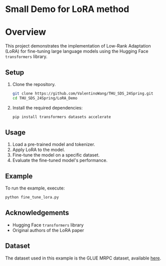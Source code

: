 
# Small Demo for LoRA method

# Overview
This project demonstrates the implementation of Low-Rank Adaptation (LoRA) for fine-tuning large language models using the Hugging Face `transformers` library.

## Setup
1. Clone the repository.
   ```bash
   git clone https://github.com/ValentinoWang/THU_SDS_24Spring.git
   cd THU_SDS_24Spring/LoRA_Demo
    ```

3. Install the required dependencies:
    ```bash
    pip install transformers datasets accelerate
    ```

## Usage
1. Load a pre-trained model and tokenizer.
2. Apply LoRA to the model.
3. Fine-tune the model on a specific dataset.
4. Evaluate the fine-tuned model's performance.

## Example
To run the example, execute:
```bash
python fine_tune_lora.py
```

## Acknowledgements
- Hugging Face `transformers` library
- Original authors of the LoRA paper

## Dataset
The dataset used in this example is the GLUE MRPC dataset, available [here](https://gluebenchmark.com/tasks).

